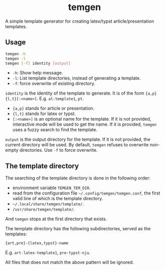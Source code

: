 <h1 align="center">temgen</h1>

A simple template generator for creating latex/typst article/presentation
templates.

## Usage

```bash
temgen -h
temgen -l
temgen [-f] identity [output]
```

- `-h`: Show help message.
- `-l`: List template directories, instead of generating a template.
- `-f`: force overwrite of existing directory.

`identity` is the identity of the template to generate. It is of the form
`{a,p}{l,t}[:<name>]`. E.g. `al:template1`, `pt`.
- `{a,p}` stands for article or presentation.
- `{l,t}` stands for latex or typst.
- `[:<name>]` is an optional name for the template. If it is not provided, 
    interactive mode will be used to get the name. If it is provided, `temgen`
    uses a fuzzy search to find the template. 

`output` is the output directory for the template. If it is not provided, the
current directory will be used. By default, `temgen` refuses to overwrite
non-empty directories. Use `-f` to force overwrite.

## The template directory

The searching of the template directory is done in the following order:
- environment variable `TEMGEN_TEM_DIR`.
- read from the configuration file `~/.config/temgen/temgen.conf`, the first valid line of which is the template directory.
- `~/.local/share/temgen/template/`.
- `/usr/share/temgen/template/`.

And `temgen` stops at the first directory that exists.

The template directory has the following subdirectories, served as the templates:
```
{art,pre}-{latex,typst}-name
```
E.g. `art-latex-template1`, `pre-typst-nju`.

All files that does not match the above pattern will be ignored.
